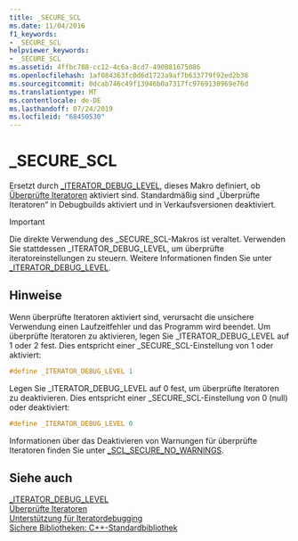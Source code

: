 ```yaml
---
title: _SECURE_SCL
ms.date: 11/04/2016
f1_keywords:
- _SECURE_SCL
helpviewer_keywords:
- _SECURE_SCL
ms.assetid: 4ffbc788-cc12-4c6a-8cd7-490081675086
ms.openlocfilehash: 1af084363fc0d6d1723a9af7b633779f92ed2b38
ms.sourcegitcommit: 0dcab746c49f13946b0a7317fc9769130969e76d
ms.translationtype: MT
ms.contentlocale: de-DE
ms.lasthandoff: 07/24/2019
ms.locfileid: "68450530"
---
```

# <a name="securescl"></a>_SECURE_SCL

Ersetzt durch [_ITERATOR_DEBUG_LEVEL](../standard-library/iterator-debug-level.md), dieses Makro definiert, ob [Überprüfte Iteratoren](../standard-library/checked-iterators.md) aktiviert sind. Standardmäßig sind „Überprüfte Iteratoren“ in Debugbuilds aktiviert und in Verkaufsversionen deaktiviert.

> [!IMPORTANT]
> Die direkte Verwendung des _SECURE_SCL-Makros ist veraltet. Verwenden Sie stattdessen _ITERATOR_DEBUG_LEVEL, um überprüfte iteratoreinstellungen zu steuern. Weitere Informationen finden Sie unter [_ITERATOR_DEBUG_LEVEL](../standard-library/iterator-debug-level.md).

## <a name="remarks"></a>Hinweise

Wenn überprüfte Iteratoren aktiviert sind, verursacht die unsichere Verwendung einen Laufzeitfehler und das Programm wird beendet. Um überprüfte Iteratoren zu aktivieren, legen Sie _ITERATOR_DEBUG_LEVEL auf 1 oder 2 fest. Dies entspricht einer _SECURE_SCL-Einstellung von 1 oder aktiviert:

```cpp
#define _ITERATOR_DEBUG_LEVEL 1
```

Legen Sie _ITERATOR_DEBUG_LEVEL auf 0 fest, um überprüfte Iteratoren zu deaktivieren. Dies entspricht einer _SECURE_SCL-Einstellung von 0 (null) oder deaktiviert:

```cpp
#define _ITERATOR_DEBUG_LEVEL 0
```

Informationen über das Deaktivieren von Warnungen für überprüfte Iteratoren finden Sie unter [_SCL_SECURE_NO_WARNINGS](../standard-library/scl-secure-no-warnings.md).

## <a name="see-also"></a>Siehe auch

[_ITERATOR_DEBUG_LEVEL](../standard-library/iterator-debug-level.md)\
[Überprüfte Iteratoren](../standard-library/checked-iterators.md)\
[Unterstützung für Iteratordebugging](../standard-library/debug-iterator-support.md)\
[Sichere Bibliotheken: C++-Standardbibliothek](../standard-library/safe-libraries-cpp-standard-library.md)
